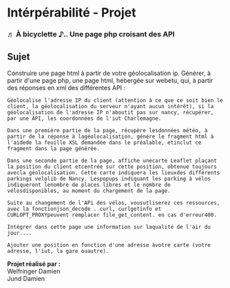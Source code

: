 # Intérpérabilité - Projet #
### ♬ À bicyclette ♪.. Une page php croisant des API ###

## Sujet ## 

Construire une page html à partir de votre géolocalisation ip.
Générer, à partir d'une page php, une page html, hébergée sur webetu, qui, à partir des réponses en xml des différentes API :

    Géolocalise l'adresse IP du client (attention à ce que ce soit bien le client, la géolocalisation du serveur n'ayant aucun intérêt), si la géolocalisation de l'adresse IP n'aboutit pas sur nancy, récupérer, par une API, les coordonnées de l'iut Charlemagne.

    Dans une première partie de la page, récupère lesdonnées météo, à partir de la réponse à lagéolocalisation, génére le fragment html à l'aidede la feuille XSL demandée dans le préalable, etinclut ce fragment dans la page générée.

    Dans une seconde partie de la page, affiche unecarte Leaflet plaçant la position du client etcentrée sur cette position, obtenue toujours avecla géolocalisation. Cette carte indiquera les lieuxdes différents parkings velolib de Nancy. Lespopups indiquant les parking à vélos indiqueront lenombre de places libres et le nombre de vélosdisponibles, au moment du chargement de la page.

    Suite au changement de l'APi des vélos, vousutliserez ces ressources, avec la fonctionjson_decode . curl, curlgetinfo et CURLOPT_PROXYpeuvent remplacer file_get_content. en cas d'erreur400.

    Intégrer dans cette page une information sur laqualité de l'air du jour....

    Ajouter une position en fonction d'une adresse àvotre carte (votre adresse, l'iut, la gare ouautre). 


**Projet réalisé par :** \
Welfringer Damien \
Jund Damien